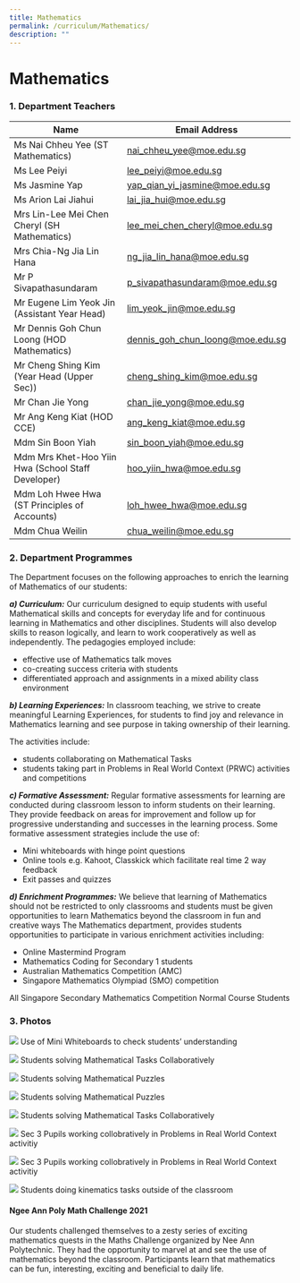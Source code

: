 ```yaml
---
title: Mathematics
permalink: /curriculum/Mathematics/
description: ""
---
```

# **Mathematics**

### 1\. Department Teachers

| Name 	| Email Address 	|
|---	|---	|
| Ms Nai Chheu Yee (ST Mathematics) 	| [nai_chheu_yee@moe.edu.sg](mailto:nai_chheu_yee@moe.edu.sg) 	|
| Ms Lee Peiyi 	| [lee_peiyi@moe.edu.sg](mailto:lee_peiyi@moe.edu.sg) 	|
| Ms Jasmine Yap 	| [yap_qian_yi_jasmine@moe.edu.sg](mailto:yap_qian_yi_jasmine@moe.edu.sg) 	|
| Ms Arion Lai Jiahui 	| [lai_jia_hui@moe.edu.sg](mailto:lai_jia_hui@moe.edu.sg) 	|
| Mrs Lin-Lee Mei Chen Cheryl (SH Mathematics) 	| [lee_mei_chen_cheryl@moe.edu.sg](mailto:lee_mei_chen_cheryl@moe.edu.sg) 	|
| Mrs Chia-Ng Jia Lin Hana 	| [ng_jia_lin_hana@moe.edu.sg](mailto:ng_jia_lin_hana@moe.edu.sg) 	|
| Mr P Sivapathasundaram 	| [p_sivapathasundaram@moe.edu.sg](mailto:p_sivapathasundaram@moe.edu.sg) 	|
| Mr Eugene Lim Yeok Jin (Assistant Year Head) 	| [lim_yeok_jin@moe.edu.sg](mailto:lim_yeok_jin@moe.edu.sg) 	|
| Mr Dennis Goh Chun Loong (HOD Mathematics) 	| [dennis_goh_chun_loong@moe.edu.sg](mailto:dennis_goh_chun_loong@moe.edu.sg) 	|
| Mr Cheng Shing Kim (Year Head (Upper Sec)) 	| [cheng_shing_kim@moe.edu.sg](mailto:cheng_shing_kim@moe.edu.sg) 	|
| Mr Chan Jie Yong 	| [chan_jie_yong@moe.edu.sg](mailto:chan_jie_yong@moe.edu.sg) 	|
| Mr Ang Keng Kiat (HOD CCE) 	| [ang_keng_kiat@moe.edu.sg](mailto:ang_keng_kiat@moe.edu.sg) 	|
| Mdm Sin Boon Yiah 	| [sin_boon_yiah@moe.edu.sg](mailto:sin_boon_yiah@moe.edu.sg) 	|
| Mdm Mrs Khet-Hoo Yiin Hwa (School Staff Developer) 	| [hoo_yiin_hwa@moe.edu.sg](mailto:hoo_yiin_hwa@moe.edu.sg) 	|
| Mdm Loh Hwee Hwa (ST Principles of Accounts) 	| [loh_hwee_hwa@moe.edu.sg](mailto:loh_hwee_hwa@moe.edu.sg) 	|
| Mdm Chua Weilin 	| [chua_weilin@moe.edu.sg](mailto:chua_weilin@moe.edu.sg) 	|




### 2\. Department Programmes

The Department focuses on the following approaches to enrich the learning of Mathematics of our students:

**_a) Curriculum:_** Our curriculum designed to equip students with useful Mathematical skills and concepts for everyday life and for continuous learning in Mathematics and other disciplines. Students will also develop skills to reason logically, and learn to work cooperatively as well as independently. The pedagogies employed include:

*   effective use of Mathematics talk moves
*   co-creating success criteria with students
*   differentiated approach and assignments in a mixed ability class environment

**_b) Learning Experiences:_** In classroom teaching, we strive to create meaningful Learning Experiences, for students to find joy and relevance in Mathematics learning and see purpose in taking ownership of their learning.

The activities include:

*   students collaborating on Mathematical Tasks
*   students taking part in Problems in Real World Context (PRWC) activities and competitions

**_c) Formative Assessment:_** Regular formative assessments for learning are conducted during classroom lesson to inform students on their learning. They provide feedback on areas for improvement and follow up for progressive understanding and successes in the learning process. Some formative assessment strategies include the use of:

*   Mini whiteboards with hinge point questions
*   Online tools e.g. Kahoot, Classkick which facilitate real time 2 way feedback
*   Exit passes and quizzes

**_d) Enrichment Programmes:_** We believe that learning of Mathematics should not be restricted to only classrooms and students must be given opportunities to learn Mathematics beyond the classroom in fun and creative ways The Mathematics department, provides students opportunities to participate in various enrichment activities including:

*   Online Mastermind Program
*   Mathematics Coding for Secondary 1 students
*   Australian Mathematics Competition (AMC)
*   Singapore Mathematics Olympiad (SMO) competition

All Singapore Secondary Mathematics Competition Normal Course Students

### 3\. Photos

![](/images/1-Mini-Whiteboard.jpg)
Use of Mini Whiteboards to check students’ understanding

![](/images/2-Mini-Whiteboard.jpg)
Students solving Mathematical Tasks Collaboratively

![](/images/7-Mathematics-Week.jpg)
Students solving Mathematical Puzzles

![](/images/9-Mathematics-Week.jpg)
Students solving Mathematical Puzzles

![](/images/14-Eureka-1024x683-1.jpg)
Students solving Mathematical Tasks Collaboratively

![](/images/Sec-3-Pupils-working-collobratively-in-Problems-in-Real-World-Context-activitiy_2-768x1024-1.jpg)
Sec 3 Pupils working collobratively in Problems in Real World Context activitiy

![](/images/Sec-3-Pupils-working-collobratively-in-Problems-in-Real-World-Context-activitiy-768x1024-1.jpg)
Sec 3 Pupils working collobratively in Problems in Real World Context activitiy

![](/images/Students-doing-kinematics-tasks-outside-of-the-classroom-1024x636-1.jpg)
Students doing kinematics tasks outside of the classroom


#### Ngee Ann Poly Math Challenge 2021

Our students challenged themselves to a zesty series of exciting mathematics quests in the Maths Challenge organized by Nee Ann Polytechnic. They had the opportunity to marvel at and see the use of mathematics beyond the classroom. Participants learn that mathematics can be fun, interesting, exciting and beneficial to daily life.

